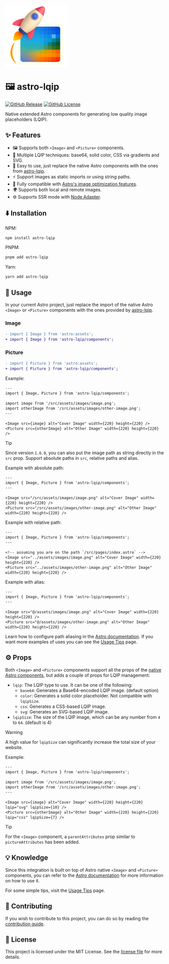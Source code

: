 <a href="https://astro-lqip.web.app/">
  <img src="./assets/logo.png" alt="Astro LQIP Logo" width="200" height="200" />
</a>

# 🖼️ astro-lqip

[![GitHub Release](https://img.shields.io/github/v/release/felixicaza/astro-lqip?logo=npm)](https://www.npmjs.com/package/astro-lqip)
[![GitHub License](https://img.shields.io/github/license/felixicaza/astro-lqip)](https://github.com/felixicaza/astro-lqip/blob/main/LICENSE)

Native extended Astro components for generating low quality image placeholders (LQIP).

## ✨ Features
- 🖼️ Supports both `<Image>` and `<Picture>` components.
- 🎨 Multiple LQIP techniques: base64, solid color, CSS via gradients and SVG.
- 🚀 Easy to use, just replace the native Astro components with the ones from [astro-lqip](https://astro-lqip.web.app/).
- ⚡️ Support images as static imports or using string paths.
- 🔧 Fully compatible with [Astro's image optimization features](https://docs.astro.build/en/guides/images/).
- 🌍 Supports both local and remote images.
- ⚙️ Supports SSR mode with [Node Adapter](https://docs.astro.build/en/guides/integrations-guide/node/).

## ⬇️ Installation

NPM:

```bash
npm install astro-lqip
```

PNPM:

```bash
pnpm add astro-lqip
```

Yarn:

```bash
yarn add astro-lqip
```

## 🚀 Usage

In your current Astro project, just replace the import of the native Astro `<Image>` or `<Picture>` components with the ones provided by [astro-lqip](https://astro-lqip.web.app/).

### Image

```diff
- import { Image } from 'astro:assets';
+ import { Image } from 'astro-lqip/components';
```

### Picture

```diff
- import { Picture } from 'astro:assets';
+ import { Picture } from 'astro-lqip/components';
```

Example:

```astro
---
import { Image, Picture } from 'astro-lqip/components';

import image from '/src/assets/images/image.png';
import otherImage from '/src/assets/images/other-image.png';
---

<Image src={image} alt="Cover Image" width={220} height={220} />
<Picture src={otherImage} alt="Other Image" width={220} height={220} />
```

> [!TIP]
> Since version `1.6.0`, you can also put the image path as string directly in the `src` prop. Support absolute paths in `src`, relative paths and alias.

Example with absolute path:

```astro
---
import { Image, Picture } from 'astro-lqip/components';
---

<Image src="/src/assets/images/image.png" alt="Cover Image" width={220} height={220} />
<Picture src="/src/assets/images/other-image.png" alt="Other Image" width={220} height={220} />
```

Example with relative path:

```astro
---
import { Image, Picture } from 'astro-lqip/components';
---

<!-- assuming you are on the path `/src/pages/index.astro` -->
<Image src="../assets/images/image.png" alt="Cover Image" width={220} height={220} />
<Picture src="../assets/images/other-image.png" alt="Other Image" width={220} height={220} />
```

Example with alias:

```astro
---
import { Image, Picture } from 'astro-lqip/components';
---

<Image src="@/assets/images/image.png" alt="Cover Image" width={220} height={220} />
<Picture src="@/assets/images/other-image.png" alt="Other Image" width={220} height={220} />
```

Learn how to configure path aliasing in the [Astro documentation](https://docs.astro.build/en/guides/typescript/#import-aliases). If you want more examples of uses you can see the [Usage Tips](https://astro-lqip.web.app/usage-tips/) page.

## ⚙️ Props

Both `<Image>` and `<Picture>` components support all the props of the [native Astro components](https://docs.astro.build/en/reference/modules/astro-assets/), but adds a couple of props for LQIP management:

- `lqip`: The LQIP type to use. It can be one of the following:
  - `base64`: Generates a Base64-encoded LQIP image. (default option)
  - `color`: Generates a solid color placeholder. Not compatible with `lqipSize`.
  - `css`: Generates a CSS-based LQIP image.
  - `svg`: Generates an SVG-based LQIP image.
- `lqipSize`: The size of the LQIP image, which can be any number from `4` to `64`. (default is 4)

> [!WARNING]
> A high value for `lqipSize` can significantly increase the total size of your website.

Example:

```astro
---
import { Image, Picture } from 'astro-lqip/components';

import image from '/src/assets/images/image.png';
import otherImage from '/src/assets/images/other-image.png';
---

<Image src={image} alt="Cover Image" width={220} height={220} lqip="svg" lqipSize={10} />
<Picture src={otherImage} alt="Other Image" width={220} height={220} lqip="css" lqipSize={7} />
```

> [!TIP]
> For the `<Image>` component, a `parentAttributes` prop similar to `pictureAttributes` has been added.

## 💡 Knowledge

Since this integration is built on top of Astro native `<Image>` and `<Picture>` components, you can refer to the [Astro documentation](https://docs.astro.build/en/guides/images/) for more information on how to use it.

For some simple tips, visit the [Usage Tips](https://astro-lqip.web.app/usage-tips/) page.

## 🤝 Contributing
If you wish to contribute to this project, you can do so by reading the [contribution guide](https://github.com/felixicaza/astro-lqip/blob/main/CONTRIBUTING.md).

## 📄 License
This project is licensed under the MIT License. See the [license file](https://github.com/felixicaza/astro-lqip/blob/main/LICENSE) for more details.
